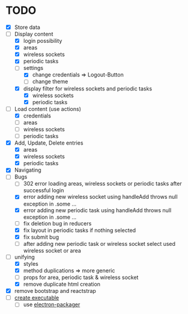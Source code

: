 # TODO

- [x] Store data
- [ ] Display content
    - [x] login possibility
    - [x] areas
    - [x] wireless sockets
    - [x] periodic tasks
    - [ ] settings
        - [x] change credentials => Logout-Button
        - [ ] change theme
    - [x] display filter for wireless sockets and periodic tasks
        - [x] wireless sockets
        - [x] periodic tasks
- [ ] Load content (use actions)
    - [x] credentials
    - [ ] areas
    - [ ] wireless sockets
    - [ ] periodic tasks
- [x] Add, Update, Delete entries
    - [x] areas
    - [x] wireless sockets
    - [x] periodic tasks
- [x] Navigating
- [ ] Bugs
    - [ ] 302 error loading areas, wireless sockets or periodic tasks after successful login
    - [x] error adding new wireless socket using handleAdd throws null exception in .some ...
    - [x] error adding new periodic task using handleAdd throws null exception in .some ...
    - [ ] fix deletion bug in reducers
    - [x] fix layout in periodic tasks if nothing selected
    - [x] fix submit bug
    - [ ] after adding new periodic task or wireless socket select used wireless socket or area
- [ ] unifying
    - [x] styles
    - [x] method duplications => more generic
    - [ ] props for area, periodic task & wireless socket
    - [x] remove duplicate html creation
- [x] remove bootstrap and reactstrap
- [ ] [create executable](https://github.com/electron/electron/blob/master/docs/tutorial/application-distribution.md)
    - [ ] use [electron-packager](https://github.com/electron-userland/electron-packager)
